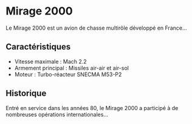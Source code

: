 # Mirage 2000

Le Mirage 2000 est un avion de chasse multirôle développé en France...

## Caractéristiques

- Vitesse maximale : Mach 2.2  
- Armement principal : Missiles air-air et air-sol  
- Moteur : Turbo-réacteur SNECMA M53-P2  

## Historique

Entré en service dans les années 80, le Mirage 2000 a participé à de nombreuses opérations internationales...
